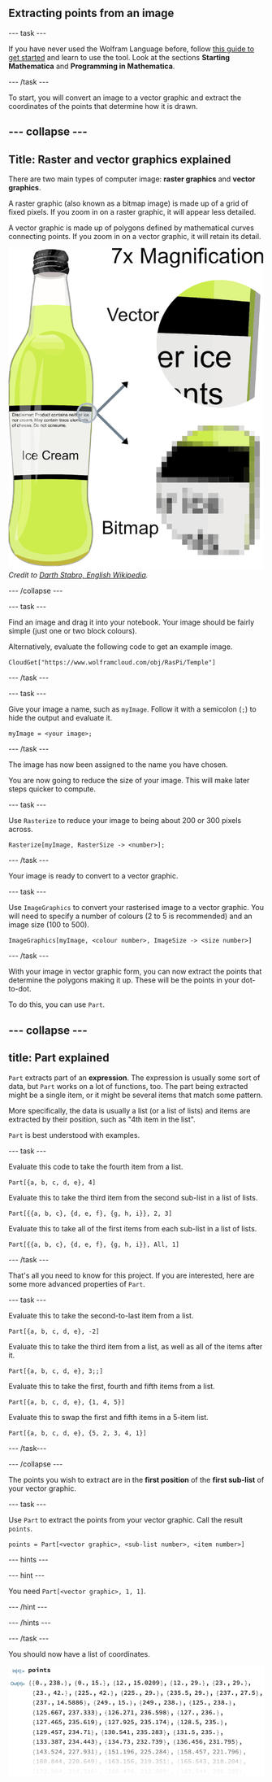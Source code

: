 ## Extracting points from an image

--- task ---

If you have never used the Wolfram Language before, follow [this guide to get started](https://projects.raspberrypi.org/en/projects/getting-started-with-mathematica) and learn to use the tool. Look at the sections **Starting Mathematica** and **Programming in Mathematica**.

--- /task ---

To start, you will convert an image to a vector graphic and extract the coordinates of the points that determine how it is drawn.

--- collapse ---
---
Title: Raster and vector graphics explained
---

There are two main types of computer image: **raster graphics** and **vector graphics**.

A raster graphic (also known as a bitmap image) is made up of a grid of fixed pixels. If you zoom in on a raster graphic, it will appear less detailed.

A vector graphic is made up of polygons defined by mathematical curves connecting points. If you zoom in on a vector graphic, it will retain its detail.

![Raster graphic VS vector graphic](images/RasterVSVector.png)
_Credit to [Darth Stabro, English Wikipedia](https://commons.wikimedia.org/w/index.php?curid=15789788)._

--- /collapse ---

--- task ---

Find an image and drag it into your notebook.
Your image should be fairly simple (just one or two block colours).

Alternatively, evaluate the following code to get an example image.

```
CloudGet["https://www.wolframcloud.com/obj/RasPi/Temple"]
```

--- /task ---

--- task ---

Give your image a name, such as `myImage`. Follow it with a semicolon (`;`) to hide the output and evaluate it.

```
myImage = <your image>;
```

--- /task ---

The image has now been assigned to the name you have chosen.

You are now going to reduce the size of your image. This will make later steps quicker to compute.

--- task ---

Use `Rasterize` to reduce your image to being about 200 or 300 pixels across.

```
Rasterize[myImage, RasterSize -> <number>];
```

--- /task ---

Your image is ready to convert to a vector graphic.

--- task --- 

Use `ImageGraphics` to convert your rasterised image to a vector graphic.
You will need to specify a number of colours (2 to 5 is recommended) and an image size (100 to 500).

```
ImageGraphics[myImage, <colour number>, ImageSize -> <size number>]
```

--- /task ---

With your image in vector graphic form, you can now extract the points that determine the polygons making it up. These will be the points in your dot-to-dot.

To do this, you can use `Part`.

--- collapse ---
---
title: Part explained
---

`Part` extracts part of an **expression**. The expression is usually some sort of data, but `Part` works on a lot of functions, too.
The part being extracted might be a single item, or it might be several items that match some pattern.

More specifically, the data is usually a list (or a list of lists) and items are extracted by their position, such as "4th item in the list".

`Part` is best understood with examples.

--- task ---

Evaluate this code to take the fourth item from a list.

```
Part[{a, b, c, d, e}, 4]
```

Evaluate this to take the third item from the second sub-list in a list of lists.

```
Part[{{a, b, c}, {d, e, f}, {g, h, i}}, 2, 3]
```

Evaluate this to take all of the first items from each sub-list in a list of lists.

```
Part[{{a, b, c}, {d, e, f}, {g, h, i}}, All, 1]
```

--- /task ---

That's all you need to know for this project.
If you are interested, here are some more advanced properties of `Part`.

--- task ---

Evaluate this to take the second-to-last item from a list.

```
Part[{a, b, c, d, e}, -2]
```

Evaluate this to take the third item from a list, as well as all of the items after it.

```
Part[{a, b, c, d, e}, 3;;]
```

Evaluate this to take the first, fourth and fifth items from a list.

```
Part[{a, b, c, d, e}, {1, 4, 5}]

```

Evaluate this to swap the first and fifth items in a 5-item list.

```
Part[{a, b, c, d, e}, {5, 2, 3, 4, 1}]
```

--- /task---

--- /collapse ---

The points you wish to extract are in the **first position** of the **first sub-list** of your vector graphic.

--- task ---

Use `Part` to extract the points from your vector graphic. Call the result `points`.

```
points = Part[<vector graphic>, <sub-list number>, <item number>]
```

--- hints ---

--- hint ---

You need `Part[<vector graphic>, 1, 1]`.

--- /hint ---

--- /hints ---

--- /task ---

You should now have a list of coordinates.

![List of points](images/Coordinates.png)